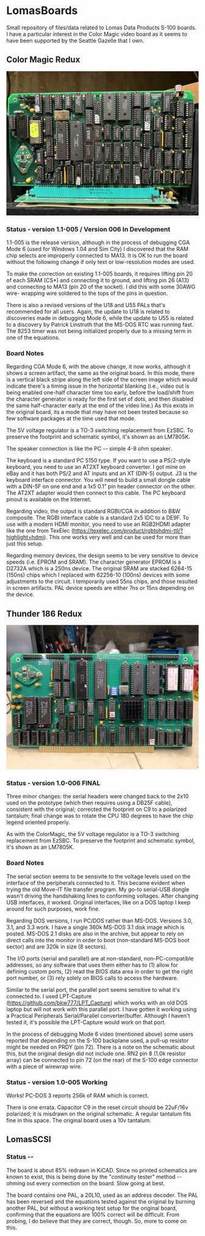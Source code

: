# LomasBoards
Small repository of files/data related to Lomas Data Products S-100 boards. I have
a particular interest in the Color Magic video board as it seems to have been
supported by the Seattle Gazelle that I own. 

## Color Magic Redux 
<img src="https://raw.githubusercontent.com/RichCini/LomasBoards/master/Color%20Magic/Finished%20Board.JPG?sanitize=true&raw=true"/>

### Status - version 1.1-005 / Version 006 In Development
1.1-005 is the release version, although in the process of debugging CGA Mode 6
(used for Windows 1.04 and Sim City) I discovered that the RAM chip selects are
improperly connected to MA13. It is OK to run the board without the following change if
only text or low-resolution modes are used.

To make the correction on existing 1.1-005 boards, it requires lifting pin 20
of each SRAM (CS*) and connecting it to ground, and lifting pin 26 (A13) and
connecting to MA13 (pin 20 of the socket). I did this with some 30AWG wire-
wrapping wire soldered to the tops of the pins in question.

There is also a revised versions of the U18 and U55 PALs that's recommended for all users.
Again, the update to U18 is related to discoveries made in debugging Mode 6, while the
update to U55 is related to a discovery by Patrick Linstruth that the MS-DOS RTC was
running fast. The 8253 timer was not being initialized properly due to a missing term
in one of the equations.


### Board Notes
Regarding CGA Mode 6, with the above change, it now works, although it shows a
screen artifact, the same as the original board. In this mode, there is a vertical
black stripe along the left side of the screen image which would indicate there's
a timing issue in the horizontal blanking (i.e., video out is being enabled 
one-half character time too early, before the load/shift from the character generator
is ready for the first set of dots, and then disabled the same half-character early
at the end of the video line.) As this exists in the original board, its a mode that
may have not been tested because so few software packages at the time used that mode.

The 5V voltage regulator is a TO-3 switching replacement from EzSBC. To preserve the
footprint and schematic symbol, it's shown as an LM7805K.

The speaker connection is like the PC -- simple 4-8 ohm speaker.

The keyboard is a standard PC 5150 type. If you want to use a PS/2-style 
keyboard, you need to use an AT2XT keyboard converter. I got mine on eBay
and it has both PS/2 and AT inputs and an XT (DIN-5) output. J3 is the
keyboard interface connector. You will need to build a small dongle cable 
with a DIN-5F on one end and a 1x5 0.1" pin header connector on the other.
The AT2XT adapter would then connect to this cable. The PC keyboard pinout
is available on the Internet.

Regarding video, the output is standard RGBI/CGA in addition to B&W composite. 
The RGBI interface cable is a standard 2x5 IDC to a DE9F. To use with a modern
HDMI monitor, you need to use an RGB2HDMI adapter like the one from TexElec
(https://texelec.com/product/rgbtohdmi-ttl/?highlight=hdmi). This one works
very well and can be used for more than just this setup.

Regarding memory devices, the design seems to be very sensitive to device speeds
(i.e. EPROM and SRAM). The character generator EPROM is a D2732A which is a 250ns
device. The original SRAM are stacked 6264-15 (150ns) chips which I replaced with
62256-10 (100ns) devices with some adjustments to the circuit. I temporarily used
55ns chips, and those resulted in screen artifacts. PAL device speeds are either
7ns or 15ns depending on the device.


## Thunder 186 Redux 
<img src="https://raw.githubusercontent.com/RichCini/LomasBoards/master/Thunder%20186/Thunder186_final.jpg?sanitize=true&raw=true"/>

### Status - version 1.0-006 FINAL
Three minor changes: the serial headers were changed back to the 2x10 used on the prototype
(which then requires using a DB25F cable), consistent with the original; corrected the
footprint on C9 to a polarized tantalum; final change was to rotate the CPU 180 degrees
to have the chip legend oriented properly.

As with the ColorMagic, the 5V voltage regulator is a TO-3 switching replacement from EzSBC. 
To preserve the footprint and schematic symbol, it's shown as an LM7805K.


### Board Notes
The serial section seems to be sensivite to the voltage levels used on the interface of the
peripherals connected to it. This became evident when trying the old Move-IT file transfer
program. My go-to serial-USB dongle wasn't driving the handshaking lines to conforming
voltages. After changing USB interfaces, it worked. Original interfaces, like on a DOS
laptop I keep around for such purposes, work fine.

Regarding DOS versions, I run PC/DOS rather than MS-DOS. Versions 3.0, 3.1, and 3.3 work.
I have a single 360k MS-DOS 3.1 disk image which is posted. MS-DOS 2.1 disks are 
also in the archive, but appear to rely on direct calls into the monitor in order to
boot (non-standard MS-DOS boot sector) and are 320k in size (8 sectors).

The I/O ports (serial and parallel) are at non-standard, non-PC-compatible addresses, so
any software that uses them either has to (1) allow for defining custom ports, (2) read
the BIOS data area in order to get the right port number, or (3) rely solely on BIOS
calls to access the hardware. 

Similar to the serial port, the parallel port seems sensitive to what it's connected
to. I used LPT-Capture (https://github.com/bkw777/LPT_Capture) which works with an old
DOS laptop but will not work with this parallel port. I have gotten it working using a
Practical Peripherals Serial/Parallel converter/buffer. Although I haven't tested it,
it's possible the LPT-Capture would work on that port.

In the process of debugging Mode 6 video (mentioned above) some users reported that depending
on the S-100 backplane used, a pull-up resistor might be needed on PRDY (pin 72). There is a note
on the schematic about this, but the original design did not include one. RN2 pin 8 (1.0k 
resistor array) can be connected to pin 72 (on the rear) of the S-100 edge connector with a piece
of wirewrap wire.

### Status - version 1.0-005 Working
Works! PC-DOS 3 reports 256k of RAM which is correct. 

There is one errata. Capacitor C9 in the reset circuit should be 22uF/16v polarized; it
is misdrawn on the original schematic. A regular tantalum fits fine in this space. The
original board uses a 10v tantalum.

## LomasSCSI 

### Status --
The board is about 85% redrawn in KiCAD. Since no printed schematics are known to exist, this is
being done by the "continuity tester" method -- ohming out every connection on the board. Slow
going at best.

The board contains one PAL, a 20L10, used as an address decoder. The PAL has been reversed and the
equations tested against the original by burning another PAL, but without a working test setup for
the original board, confirming that the equations are 100% correct will be difficult. From probing,
I do believe that they are correct, though. So, more to come on this.








